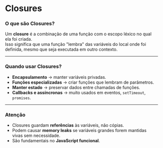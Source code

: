 # Closures

### O que são Closures?

Um **closure** é a combinação de uma função com o escopo léxico no qual ela foi criada.  
Isso significa que uma função "lembra" das variáveis do local onde foi definida, mesmo que seja executada em outro contexto.

---

### Quando usar Closures?

- **Encapsulamento** → manter variáveis privadas.
- **Funções especializadas** → criar funções que lembram de parâmetros.
- **Manter estado** → preservar dados entre chamadas de funções.
- **Callbacks e assíncronas** → muito usados em eventos, `setTimeout`, `promises`.

---

### Atenção

- Closures guardam **referências** às variáveis, não cópias.
- Podem causar **memory leaks** se variáveis grandes forem mantidas vivas sem necessidade.
- São fundamentais no **JavaScript funcional**.
